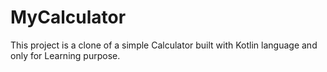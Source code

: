 # MyCalculator

This project is a clone of a simple Calculator built with Kotlin language and only for Learning purpose.

